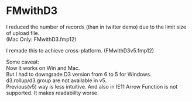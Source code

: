 # FMwithD3

I reduced the number of records (than in twitter demo) due to the limit size of upload file.  
(Mac Only: FMwithD3.fmp12)


I remade this to achieve cross-platform. (FMwithD3v5.fmp12)  

Some caveat:  
Now it works on Win and Mac.  
But I had to downgrade D3 version from 6 to 5 for Windows.  
d3.rollup/d3.group are not available in v5.   
Previous(v5) way is less intuitive. And also in IE11 Arrow Function is not supported. It makes readability worse. 
